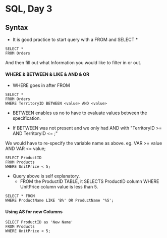 # SQL, Day 3

## Syntax 

- It is good practice to start query with a FROM and SELECT * 

```
SELECT *
FROM Orders
```

And then fill out what Information you would like to filter in or out.

#### WHERE & BETWEEN & LIKE & AND & OR

- WHERE goes in after FROM

``` 
SELECT *
FROM Orders
WHERE TerritoryID BETWEEN <value> AND <value>
```
- BETWEEN enables us no to have to evaluate values between the specification.

- If BETWEEN was not present and we only had AND with "TerritoryID >= <value> AND TerritoryID <= <value>;"

We would have to re-specify the variable name as above. eg. VAR >= value AND VAR <= value;

```
SELECT ProductID
FROM Products
WHERE UnitPrice < 5;
```
- Query above is self explanatory.
	- FROM the ProductID TABLE, it SELECTS ProductID column WHERE UnitPrice column value is less than 5.
	
```
SELECT * FROM
WHERE ProductName LIKE 'B%' OR ProductName '%S';
```
#### Using AS for new Columns

```
SELECT ProductID as 'New Name'
FROM Products
WHERE UnitPrice < 5;
```
